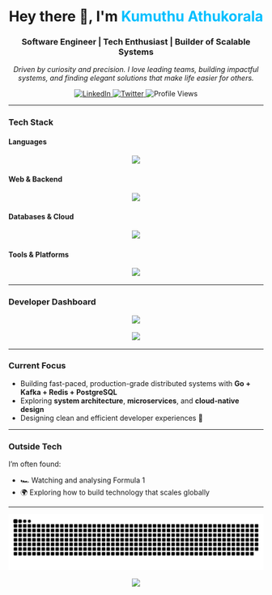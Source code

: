 <!-- Profile Header -->
<h1 align="center">
  Hey there 👋, I'm <span style="color:#00BFFF;">Kumuthu Athukorala</span>
</h1>

<h3 align="center">Software Engineer | Tech Enthusiast | Builder of Scalable Systems</h3>

<p align="center">
  <em>Driven by curiosity and precision. I love leading teams, building impactful systems, and finding elegant solutions that make life easier for others.</em>
</p>

<p align="center">
  <a href="https://www.linkedin.com/in/kumuthu-athukorala/">
    <img src="https://img.shields.io/badge/LinkedIn-Kumuthu_Athukorala-0077B5?style=flat&logo=linkedin" alt="LinkedIn" />
  </a>
  <a href="https://twitter.com/Kumuthu5">
    <img src="https://img.shields.io/twitter/follow/Kumuthu5?style=flat&logo=twitter&color=1DA1F2" alt="Twitter" />
  </a>
  <img src="https://komarev.com/ghpvc/?username=KumuthuA&color=blueviolet&style=flat" alt="Profile Views" />
</p>

---

### Tech Stack

#### Languages
<p align="center">
  <img src="https://skillicons.dev/icons?i=python,java,go,typescript,javascript" />
</p>

#### Web & Backend
<p align="center">
  <img src="https://skillicons.dev/icons?i=react,nodejs,spring,angular,fastapi,express" />
</p>

#### Databases & Cloud
<p align="center">
  <img src="https://skillicons.dev/icons?i=mysql,postgresql,firebase,aws,redis,mongodb" />
</p>

#### Tools & Platforms
<p align="center">
  <img src="https://skillicons.dev/icons?i=git,github,docker,postman,kafka,figma,vscode" />
</p>

---

### Developer Dashboard

<p align="center">
  <img 
    src="https://github-readme-stats.vercel.app/api?username=KumuthuA&show_icons=true&theme=tokyonight&hide_border=true&count_private=true" 
    height="165px" 
  />
</p>

<p align="center">
  <img 
    src="https://github-readme-stats.vercel.app/api/top-langs/?username=KumuthuA&layout=compact&theme=tokyonight&hide_border=true" 
    height="150px" 
  />
</p>

<!-- <a href="https://git.io/streak-stats"><img src="https://streak-stats.demolab.com?user=KumuthuA&theme=dark" alt="GitHub Streak" /></a> -->

---

### Current Focus
- Building fast-paced, production-grade distributed systems with **Go + Kafka + Redis + PostgreSQL**
- Exploring **system architecture**, **microservices**, and **cloud-native design**
- Designing clean and efficient developer experiences 🧩

---

### Outside Tech
I’m often found:
- 🏎️ Watching and analysing Formula 1 
- 🌍 Exploring how to build technology that scales globally

---

<p align="center">
  <img src="https://github.com/Platane/snk/raw/output/github-contribution-grid-snake.svg" alt="Snake animation" />
</p>

<p align="center">
  <img src="https://capsule-render.vercel.app/api?type=waving&color=gradient&height=90&section=footer"/>
</p>
